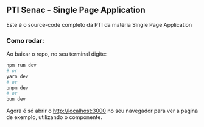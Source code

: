 ## PTI Senac - Single Page Application
Este é o source-code completo da PTI da matéria Single Page Application

### Como rodar:
Ao baixar o repo, no seu terminal digite:

```bash
npm run dev
# or
yarn dev
# or
pnpm dev
# or
bun dev
```

Agora é só abrir o [http://localhost:3000](http://localhost:3000) no seu navegador para ver a pagina de exemplo, utilizando o componente.

